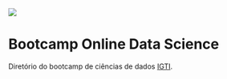 <img src="https://d1yjjnpx0p53s8.cloudfront.net/styles/logo-thumbnail/s3/022020/igti_logo.png?hi429vXrVN.vYRTQ42ChCLQ07QWcyqJ2&itok=6zlx5D15" style: align="center" />


# Bootcamp Online Data Science
Diretório do bootcamp de ciências de dados <a href="https://codenation.dev/">IGTI</a>.
